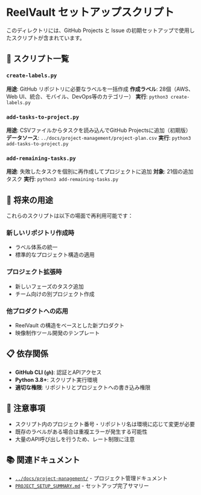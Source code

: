 # ReelVault セットアップスクリプト

このディレクトリには、GitHub Projects と Issue の初期セットアップで使用したスクリプトが含まれています。

## 🔧 スクリプト一覧

### `create-labels.py`
**用途**: GitHub リポジトリに必要なラベルを一括作成
**作成ラベル**: 28個（AWS、Web UI、統合、モバイル、DevOps等のカテゴリー）
**実行**: `python3 create-labels.py`

### `add-tasks-to-project.py` 
**用途**: CSVファイルからタスクを読み込んでGitHub Projectsに追加（初期版）
**データソース**: `../docs/project-management/project-plan.csv`
**実行**: `python3 add-tasks-to-project.py`

### `add-remaining-tasks.py`
**用途**: 失敗したタスクを個別に再作成してプロジェクトに追加
**対象**: 21個の追加タスク
**実行**: `python3 add-remaining-tasks.py`

## 🔄 将来の用途

これらのスクリプトは以下の場面で再利用可能です：

### 新しいリポジトリ作成時
- ラベル体系の統一
- 標準的なプロジェクト構造の適用

### プロジェクト拡張時
- 新しいフェーズのタスク追加
- チーム向けの別プロジェクト作成

### 他プロダクトへの応用
- ReelVault の構造をベースとした新プロダクト
- 映像制作ツール開発のテンプレート

## 📋 依存関係

- **GitHub CLI (`gh`)**: 認証とAPIアクセス
- **Python 3.8+**: スクリプト実行環境
- **適切な権限**: リポジトリとプロジェクトへの書き込み権限

## 🚨 注意事項

- スクリプト内のプロジェクト番号・リポジトリ名は環境に応じて変更が必要
- 既存のラベルがある場合は重複エラーが発生する可能性
- 大量のAPI呼び出しを行うため、レート制限に注意

## 📚 関連ドキュメント

- [`../docs/project-management/`](../docs/project-management/) - プロジェクト管理ドキュメント
- [`PROJECT_SETUP_SUMMARY.md`](../docs/project-management/PROJECT_SETUP_SUMMARY.md) - セットアップ完了サマリー 